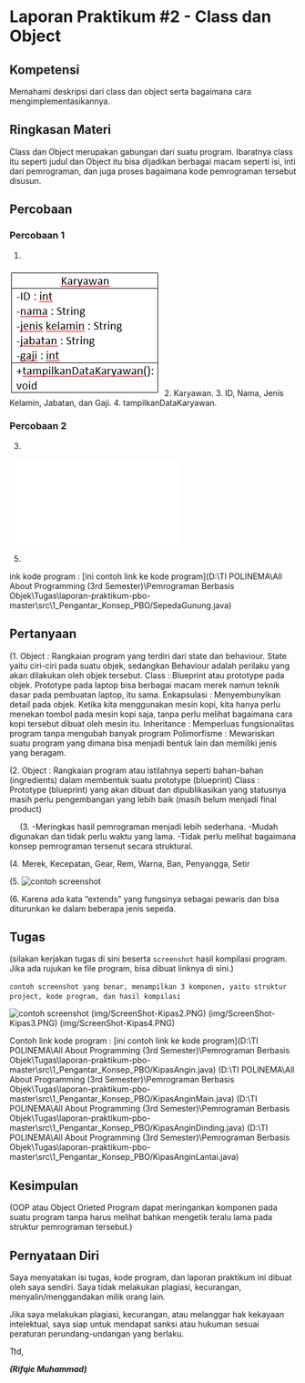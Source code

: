 # Laporan Praktikum #2 - Class dan Object

## Kompetensi

Memahami deskripsi dari class dan object serta bagaimana cara mengimplementasikannya.

## Ringkasan Materi

Class dan Object merupakan gabungan dari suatu program. Ibaratnya class itu seperti judul dan Object itu bisa dijadikan berbagai macam seperti isi, inti dari pemrograman, dan juga proses bagaimana kode pemrograman tersebut disusun.

## Percobaan

### Percobaan 1

1.
![screenshot](img2/Percobaan1-Nomor1.PNG)
2.
Karyawan.
3.
ID, Nama, Jenis Kelamin, Jabatan, dan Gaji.
4.
tampilkanDataKaryawan.

### Percobaan 2

3.
![link ke kode program](src/2_Class_dan_Object/Mahasiswa.java)

5.
ink kode program : [ini contoh link ke kode program](D:\TI POLINEMA\All About Programming (3rd Semester)\Pemrograman Berbasis Objek\Tugas\laporan-praktikum-pbo-master\src\1_Pengantar_Konsep_PBO/SepedaGunung.java)

## Pertanyaan

(1.
Object : 	Rangkaian program yang terdiri dari state dan behaviour. State yaitu ciri-ciri pada suatu objek, sedangkan Behaviour adalah perilaku yang akan dilakukan oleh objek tersebut.
Class :	Blueprint atau prototype pada objek. Prototype pada laptop bisa berbagai macam merek namun teknik dasar pada pembuatan laptop, itu sama.
Enkapsulasi : Menyembunyikan detail pada objek. Ketika kita menggunakan mesin kopi, kita hanya perlu menekan tombol pada mesin kopi saja, tanpa perlu melihat bagaimana cara kopi tersebut dibuat oleh mesin itu.
Inheritance : Memperluas fungsionalitas program tanpa mengubah banyak program
Polimorfisme : Mewariskan suatu program yang dimana bisa menjadi bentuk lain dan memiliki jenis yang beragam.

(2.
Object : Rangkaian program atau istilahnya seperti bahan-bahan (ingredients) dalam membentuk suatu prototype (blueprint)
Class : Prototype (blueprint) yang akan dibuat dan dipublikasikan yang statusnya masih perlu pengembangan yang lebih baik (masih belum menjadi final product)

 
(3.
-Meringkas hasil pemrograman menjadi lebih sederhana.
-Mudah digunakan dan tidak perlu waktu yang lama.
-Tidak perlu melihat bagaimana konsep pemrograman tersenut secara struktural.

(4.
Merek, Kecepatan, Gear, Rem, Warna, Ban, Penyangga, Setir

(5.
![contoh screenshot](img/ScreenShot-Sepeda3.PNG)

(6.
Karena ada kata “extends” yang fungsinya sebagai pewaris dan bisa diturunkan ke dalam beberapa jenis sepeda.


## Tugas

(silakan kerjakan tugas di sini beserta `screenshot` hasil kompilasi program. Jika ada rujukan ke file program, bisa dibuat linknya di sini.)

`contoh screenshot yang benar, menampilkan 3 komponen, yaitu struktur project, kode program, dan hasil kompilasi`

![contoh screenshot](img/ScreenShot-Kipas1.PNG)
(img/ScreenShot-Kipas2.PNG)
(img/ScreenShot-Kipas3.PNG)
(img/ScreenShot-Kipas4.PNG)

Contoh link kode program : [ini contoh link ke kode program](D:\TI POLINEMA\All About Programming (3rd Semester)\Pemrograman Berbasis Objek\Tugas\laporan-praktikum-pbo-master\src\1_Pengantar_Konsep_PBO/KipasAngin.java)
(D:\TI POLINEMA\All About Programming (3rd Semester)\Pemrograman Berbasis Objek\Tugas\laporan-praktikum-pbo-master\src\1_Pengantar_Konsep_PBO/KipasAnginMain.java)
(D:\TI POLINEMA\All About Programming (3rd Semester)\Pemrograman Berbasis Objek\Tugas\laporan-praktikum-pbo-master\src\1_Pengantar_Konsep_PBO/KipasAnginDinding.java)
(D:\TI POLINEMA\All About Programming (3rd Semester)\Pemrograman Berbasis Objek\Tugas\laporan-praktikum-pbo-master\src\1_Pengantar_Konsep_PBO/KipasAnginLantai.java)
## Kesimpulan

(OOP atau Object Orieted Program dapat meringankan komponen pada suatu program tanpa harus melihat bahkan mengetik teralu lama pada struktur pemrograman tersebut.)

## Pernyataan Diri

Saya menyatakan isi tugas, kode program, dan laporan praktikum ini dibuat oleh saya sendiri. Saya tidak melakukan plagiasi, kecurangan, menyalin/menggandakan milik orang lain.

Jika saya melakukan plagiasi, kecurangan, atau melanggar hak kekayaan intelektual, saya siap untuk mendapat sanksi atau hukuman sesuai peraturan perundang-undangan yang berlaku.

Ttd,

***(Rifqie Muhammad)***

